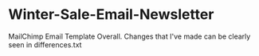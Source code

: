 # Winter-Sale-Email-Newsletter
MailChimp Email Template Overall.
Changes that I've made can be clearly seen in differences.txt

